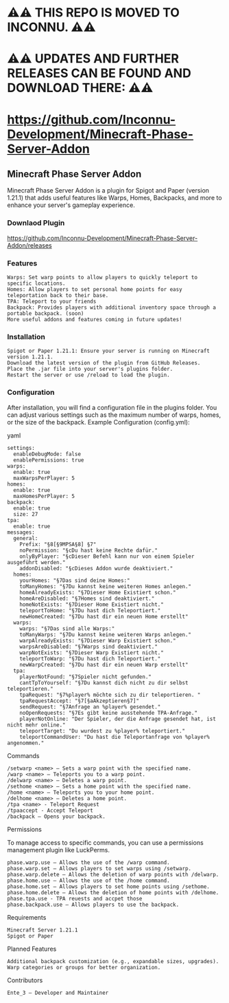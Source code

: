 
# ⚠⚠ THIS REPO IS MOVED TO INCONNU. ⚠⚠
# ⚠⚠ UPDATES AND FURTHER RELEASES CAN BE FOUND AND DOWNLOAD THERE: ⚠⚠
# https://github.com/Inconnu-Development/Minecraft-Phase-Server-Addon

## Minecraft Phase Server Addon

Minecraft Phase Server Addon is a plugin for Spigot and Paper (version 1.21.1) that adds useful features like Warps, Homes, Backpacks, and more to enhance your server's gameplay experience.

### Downlaod Plugin
https://github.com/Inconnu-Development/Minecraft-Phase-Server-Addon/releases

### Features

    Warps: Set warp points to allow players to quickly teleport to specific locations.
    Homes: Allow players to set personal home points for easy teleportation back to their base.
    TPA: Teleport to your friends
    Backpack: Provides players with additional inventory space through a portable backpack. (soon)
    More useful addons and features coming in future updates!

### Installation

    Spigot or Paper 1.21.1: Ensure your server is running on Minecraft version 1.21.1.
    Download the latest version of the plugin from GitHub Releases.
    Place the .jar file into your server's plugins folder.
    Restart the server or use /reload to load the plugin.

### Configuration

After installation, you will find a configuration file in the plugins folder. You can adjust various settings such as the maximum number of warps, homes, or the size of the backpack.
Example Configuration (config.yml):

yaml

```
settings:
  enableDebugMode: false
  enablePermissions: true
warps:
  enable: true
  maxWarpsPerPlayer: 5
homes:
  enable: true
  maxHomesPerPlayer: 5
backpack:
  enable: true
  size: 27
tpa:
  enable: true
messages:
  general:
    Prefix: "§8[§9MPSA§8] §7"
    noPermission: "§cDu hast keine Rechte dafür."
    onlyByPlayer: "§cDieser Befehl kann nur von einem Spieler ausgeführt werden."
    addonDisabled: "§cDieses Addon wurde deaktiviert."
  homes:
    yourHomes: "§7Das sind deine Homes:"
    toManyHomes: "§7Du kannst keine weiteren Homes anlegen."
    homeAlreadyExists: "§7Dieser Home Existiert schon."
    homeAreDisabled: "§7Homes sind deaktiviert."
    homeNotExists: "§7Dieser Home Existiert nicht."
    teleportToHome: "§7Du hast dich Teleportiert."
    newHomeCreated: "§7Du hast dir ein neuen Home erstellt"
  warps:
    warps: "§7Das sind alle Warps:"
    toManyWarps: "§7Du kannst keine weiteren Warps anlegen."
    warpAlreadyExists: "§7Dieser Warp Existiert schon."
    warpsAreDisabled: "§7Warps sind deaktiviert."
    warpNotExists: "§7Dieser Warp Existiert nicht."
    teleportToWarp: "§7Du hast dich Teleportiert."
    newWarpCreated: "§7Du hast dir ein neuen Warp erstellt"
  tpa:
    playerNotFound: "§7Spieler nicht gefunden."
    cantTpToYourself: "§7Du kannst dich nicht zu dir selbst teleportieren."
    tpaRequest: "§7%player% möchte sich zu dir teleportieren. "
    tpaRequestAccept: "§7[§aAkzeptieren§7]"
    sendRequest: "§7Anfrage an %player% gesendet."
    noOpenRequests: "§7Es gibt keine ausstehende TPA-Anfrage."
    playerNotOnline: "Der Spieler, der die Anfrage gesendet hat, ist nicht mehr online."
    teleportTarget: "Du wurdest zu %player% teleportiert."
    teleportCommandUser: "Du hast die Teleportanfrage von %player% angenommen."
```

Commands

    /setwarp <name> – Sets a warp point with the specified name.
    /warp <name> – Teleports you to a warp point.
    /delwarp <name> – Deletes a warp point.
    /sethome <name> – Sets a home point with the specified name.
    /home <name> – Teleports you to your home point.
    /delhome <name> – Deletes a home point.
    /tpa <name> - Teleport Request
    /tpaaccept - Accept Teleport
    /backpack – Opens your backpack.

Permissions

To manage access to specific commands, you can use a permissions management plugin like LuckPerms.

    phase.warp.use – Allows the use of the /warp command.
    phase.warp.set – Allows players to set warps using /setwarp.
    phase.warp.delete – Allows the deletion of warp points with /delwarp.
    phase.home.use – Allows the use of the /home command.
    phase.home.set – Allows players to set home points using /sethome.
    phase.home.delete – Allows the deletion of home points with /delhome.
    phase.tpa.use - TPA reuests and accpet those
    phase.backpack.use – Allows players to use the backpack.

Requirements

    Minecraft Server 1.21.1
    Spigot or Paper

Planned Features

    Additional backpack customization (e.g., expandable sizes, upgrades).
    Warp categories or groups for better organization.

Contributors

    Ente_3 – Developer and Maintainer
